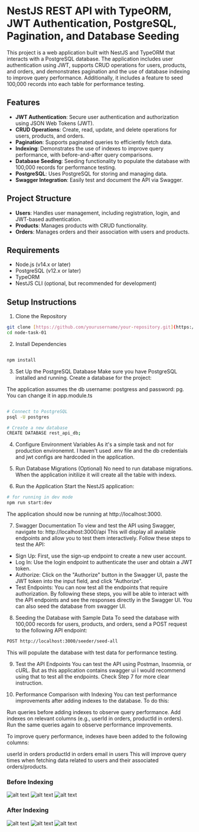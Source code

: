 # NestJS REST API with TypeORM, JWT Authentication, PostgreSQL, Pagination, and Database Seeding
This project is a web application built with NestJS and TypeORM that interacts with a PostgreSQL database. The application includes user authentication using JWT, supports CRUD operations for users, products, and orders, and demonstrates pagination and the use of database indexing to improve query performance. Additionally, it includes a feature to seed 100,000 records into each table for performance testing.

## Features

- **JWT Authentication**: Secure user authentication and authorization using JSON Web Tokens (JWT).
- **CRUD Operations**: Create, read, update, and delete operations for users, products, and orders.
- **Pagination**: Supports paginated queries to efficiently fetch data.
- **Indexing**: Demonstrates the use of indexes to improve query performance, with before-and-after query comparisons.
- **Database Seeding**: Seeding functionality to populate the database with 100,000 records for performance testing.
- **PostgreSQL**: Uses PostgreSQL for storing and managing data.
- **Swagger Integration**: Easily test and document the API via Swagger.

## Project Structure
- **Users**: Handles user management, including registration, login, and JWT-based authentication.
- **Products**: Manages products with CRUD functionality.
- **Orders**: Manages orders and their association with users and products.

## Requirements
- Node.js (v14.x or later)
- PostgreSQL (v12.x or later)
- TypeORM
- NestJS CLI (optional, but recommended for development)

## Setup Instructions
1. Clone the Repository
```bash
git clone [https://github.com/yourusername/your-repository.git](https://github.com/sohanur-rahman0/node-task-01.git)
cd node-task-01
```
2. Install Dependencies
```bash

npm install
```
3. Set Up the PostgreSQL Database
Make sure you have PostgreSQL installed and running. Create a database for the project:

The application assumes the db username: postgress and password: pg. You can change it in app.module.ts 

```bash

# Connect to PostgreSQL
psql -U postgres

# Create a new database
CREATE DATABASE rest_api_db;
```
4. Configure Environment Variables
As it's a simple task and not for production environemnt. I haven't used .env file and the db credentials and jwt configs are hardcoded in the application.

5. Run Database Migrations (Optional)
No need to run database migrations. When the application initilize it will create all the table with indexs. 

6. Run the Application
Start the NestJS application:

```bash
# for running in dev mode
npm run start:dev
```
The application should now be running at http://localhost:3000.

7. Swagger Documentation
To view and test the API using Swagger, navigate to: http://localhost:3000/api
This will display all available endpoints and allow you to test them interactively. Follow these steps to test the API:

- Sign Up: First, use the sign-up endpoint to create a new user account.
- Log In: Use the login endpoint to authenticate the user and obtain a JWT token.
- Authorize: Click on the "Authorize" button in the Swagger UI, paste the JWT token into the input field, and click "Authorize".
- Test Endpoints: You can now test all the endpoints that require authorization.
By following these steps, you will be able to interact with the API endpoints and see the responses directly in the Swagger UI. You can also seed the database from swagger UI.



8. Seeding the Database with Sample Data
To seed the database with 100,000 records for users, products, and orders, send a POST request to the following API endpoint:

```bash
POST http://localhost:3000/seeder/seed-all
```
This will populate the database with test data for performance testing.

9. Test the API Endpoints
You can test the API using Postman, Insomnia, or cURL.
But as this application contains swagger ui I would recommend using that to test all the endpoints. Check Step 7 for more clear instruction.


10. Performance Comparison with Indexing
You can test performance improvements after adding indexes to the database. To do this:

Run queries before adding indexes to observe query performance.
Add indexes on relevant columns (e.g., userId in orders, productId in orders).
Run the same queries again to observe performance improvements.

To improve query performance, indexes have been added to the following columns:

userId in orders
productId in orders
email in users
This will improve query times when fetching data related to users and their associated orders/products.

### Before Indexing
![alt text](image-3.png)
![alt text](image-4.png)
![alt text](image-5.png)


### After Indexing
![alt text](image.png)
![alt text](image-1.png)
![alt text](image-2.png)
